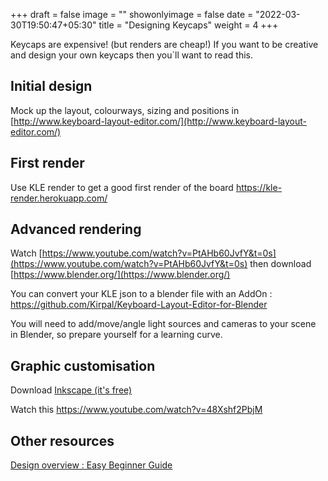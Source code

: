 +++
draft = false
image = ""
showonlyimage = false
date = "2022-03-30T19:50:47+05:30"
title = "Designing Keycaps"
weight = 4
+++

Keycaps are expensive! (but renders are cheap!)
If you want to be creative and design your own keycaps then you`ll want to read this.
<!--more-->

## Initial design

Mock up the layout, colourways, sizing and positions in [http://www.keyboard-layout-editor.com/](http://www.keyboard-layout-editor.com/)

## First render

Use KLE render to get a good first render of the board https://kle-render.herokuapp.com/

## Advanced rendering

Watch [https://www.youtube.com/watch?v=PtAHb60JvfY&t=0s](https://www.youtube.com/watch?v=PtAHb60JvfY&t=0s) then download [https://www.blender.org/](https://www.blender.org/)

You can convert your KLE json to a blender file with an AddOn : https://github.com/Kirpal/Keyboard-Layout-Editor-for-Blender

You will need to add/move/angle light sources and cameras to your scene in Blender, so prepare yourself for a learning curve.

## Graphic customisation

Download [Inkscape (it's free)](https://inkscape.org/release)

Watch this https://www.youtube.com/watch?v=48Xshf2PbjM

## Other resources

[Design overview : Easy Beginner Guide](https://www.youtube.com/watch?v=vV7N2aOsXHA)